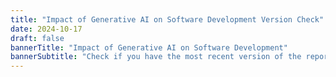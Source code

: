 ```yaml
---
title: "Impact of Generative AI on Software Development Version Check"
date: 2024-10-17
draft: false
bannerTitle: "Impact of Generative AI on Software Development"
bannerSubtitle: "Check if you have the most recent version of the report."
---
```


<style>
  .version-content {
    display: none;
  }
</style>

<div class="version-content" data-default>
  <h2><span class="google-material-icons" style="color: orange; font-size:1em;">warning</span>Unrecognized version</h2>
  <p>We do not recognize that version of the Impact of Generative AI on Software Development report.</p>

  <h3>Known versions</h3>
  <p>The following versions of the Impact of Generative AI on Software Development report are available via this version checker:</p>
  <ul>
    <li>
      <span class="google-material-icons" style="color: green; font-size:1em;">check_circle</span> <a href="/vc/genai/?v=2025.2">Impact of Generative AI on Software Development <code>v. 2025.2</code></a>
    </li>
    <li>
      <span class="google-material-icons" style="color: green; font-size:1em;">check_circle</span> <a href="/vc/genai/?v=2025.2.p">Impact of Generative AI on Software Development (Printed Version) <code>v. 2025.2.p</code></a>
    </li>
    <li>
      <span class="google-material-icons" style="color: orange; font-size:1em;">warning</span> <a href="/vc/genai/?v=2025.1">Impact of Generative AI on Software Development <code>v. 2025.1</code></a>
    </li>
  </ul>
</div>

<!-- version is 2025.2 -->
<div class="version-content" data-version="2025.2">
  <h2><span class="google-material-icons" style="color: green; font-size:1em;">check_circle</span>Impact of Generative AI on Software Development</h2>
  <p>
    You have the most recent version of the Impact of Generative AI on Software Development report.
  </p>
  <p>
    Your version: <code>v.2025.2</code><br />
    Latest version: <code>v.2025.2</code>
  </p>
</div>

<!-- version is 2025.1 -->
<div class="version-content" data-version="2025.1">
  <h2><span class="google-material-icons" style="color: orange; font-size:1em;">warning</span>Outdated Impact of Generative AI on Software Development</h2>
  <p>
    You have an older version of the Impact of Generative AI on Software Development report.
  </p>
  <p>
    Your version: <code>v.2025.1</code><br />
    Latest version: <code>v.2025.2</code>
  </p>
  <p>
    <a href="/research/ai/gen-ai-report">Download the latest version of the Impact of Generative AI on Software Development report</a>.
  </p>
</div>

<!-- version is 2025.2.p -->
<div class="version-content" data-version="2025.2.p">
  <h2><span class="google-material-icons" style="color: green; font-size:1em;">check_circle</span>Impact of Generative AI on Software Development (Printed Version)</h2>
  <p>
    You have the most recent printed version of the Impact of Generative AI on Software Development report.
  </p>
  <p>
    Your version: <code>v.2025.2.p</code><br />
    Latest version: <code>v.2025.2.p</code>
  </p>
  <p>
    <a href="/research/ai/gen-ai-report/">Download the latest digital version of the Impact of Generative AI on Software Development</a>.
  </p>
  <a href="/research/ai/gen-ai-report/"><img src="/research/ai/gen-ai-report/dora-impact-of-generative-ai-in-software-development-report.png" alt="Impact of Generative AI on Software Development Cover" style="max-width:18em;"></a>
</div>


<script src="/js/version-check-utils.js"></script>
<script>
  const version = getParameterByName('v');
  if (version) {
    showContent(version);
  } else {
     showContent();
  }
</script>
